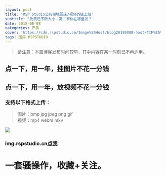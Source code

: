 ```yaml
---
layout: post
title: 'RSP Studio公有领域图床/视频外链上线'
subtitle: '免费还不限大小，第二家你在哪里找？'
date: 2018-08-08
categories: 产品
cover: 'https://cdn.rspstudio.cn/Image%20Host/blog20180808-host/TIM%E5%9B%BE%E7%89%8720180808121031.png'
tags: 图床 RSPSTUDIO
---
```

> 请注意：本篇博客发布时间较早，其中内容在某一时刻已不再适用。

## 点一下，用一年，挂图片不花一分钱
## 点一下，用一年，放视频不花一分钱
### 支持以下格式上传：
> 图片：bmp jpg jpeg png gif
> <br>视频：mp4 webm mkv

![](https://cdn.rspstudio.cn/Image%20Host/blog20180808-host/TIM%E5%9B%BE%E7%89%8720180808121031.png)
### img.rspstudio.cn[点我](https://img.rspstudio.cn/)
# 一套骚操作，收藏+关注。
